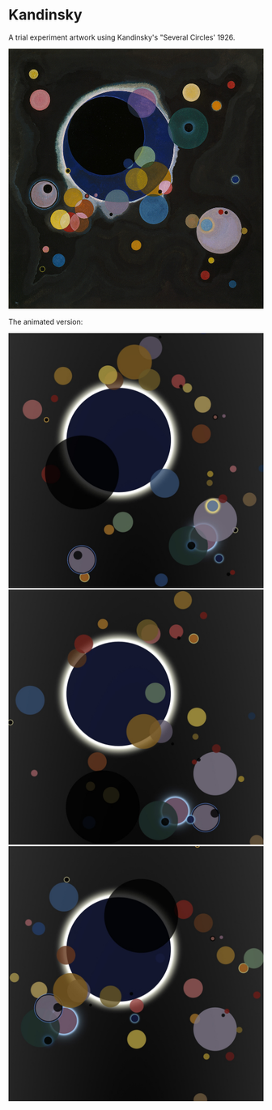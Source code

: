 # Kandinsky

A trial experiment artwork using Kandinsky's "Several Circles' 1926.


![](imgs/several_circles.jpg)

The animated version:

![](imgs/planets.jpg)
![](imgs/planets2.jpg)
![](imgs/planets3.jpg)


